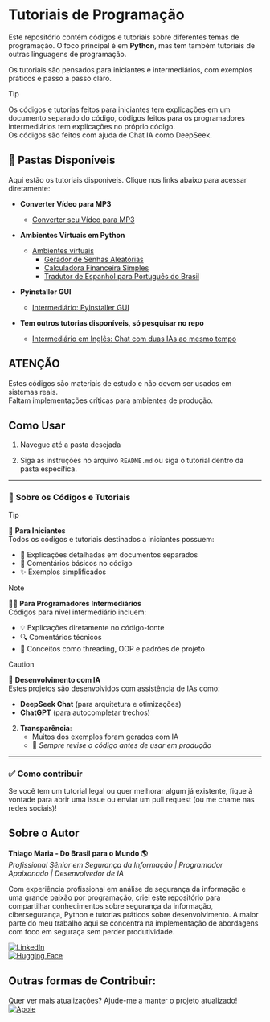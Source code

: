 # Tutoriais de Programação

Este repositório contém códigos e tutoriais sobre diferentes temas de programação. O foco principal é em **Python**, mas tem também tutoriais de outras linguagens de programação.  

Os tutoriais são pensados para iniciantes e intermediários, com exemplos práticos e passo a passo claro.   
>[!Tip]
>Os códigos e tutorias feitos para iniciantes tem explicações em um documento separado do código, códigos feitos para os programadores intermediários tem explicações no próprio código.  
>Os códigos são feitos com ajuda de Chat IA como DeepSeek.  

## 📁 Pastas Disponíveis

Aqui estão os tutoriais disponíveis. Clique nos links abaixo para acessar diretamente:

- **Converter Vídeo para MP3**
   - [Converter seu Vídeo para MP3](https://github.com/ThiagoMaria-SecurityIT/Tutoriais/tree/main/Python/convert-video-to-mp3 ) 
 
- **Ambientes Virtuais em Python**
   - [Ambientes virtuais](https://github.com/ThiagoMaria-SecurityIT/Tutoriais/tree/main/Ambientes%20virtuais)
      - [Gerador de Senhas Aleatórias](./Ambientes%20virtuais/gerador_senhas.md)
      - [Calculadora Financeira Simples](./Ambientes%20virtuais/calculadora_financeira.md)
      - [Tradutor de Espanhol para Português do Brasil](./Ambientes%20virtuais/tradutor_es_br.md)
    
- **Pyinstaller GUI**  
   - [Intermediário: Pyinstaller GUI](https://github.com/ThiagoMaria-SecurityIT/Tutoriais/tree/main/PyInstaller_GUI)

- **Tem outros tutorias disponíveis, só pesquisar no repo**
   - [Intermediário em Inglês: Chat com duas IAs ao mesmo tempo](https://github.com/ThiagoMaria-SecurityIT/Tutoriais/blob/main/ollama-chat-ui/README.md) 

## ATENÇÃO

Estes códigos são materiais de estudo e não devem ser usados em sistemas reais.  
Faltam implementações críticas para ambientes de produção.  

## Como Usar

1. Navegue até a pasta desejada
   
2. Siga as instruções no arquivo `README.md` ou siga o tutorial dentro da pasta específica.  
---

### 📝 **Sobre os Códigos e Tutoriais**  

> [!TIP]
> 👶 **Para Iniciantes**     
> Todos os códigos e tutoriais destinados a iniciantes possuem:    
> - 📂 Explicações detalhadas em documentos separados    
> - 🧩 Comentários básicos no código    
> - ✨ Exemplos simplificados    

> [!NOTE]   
> 👨‍💻 **Para Programadores Intermediários**     
> Códigos para nível intermediário incluem:    
> - 💡 Explicações diretamente no código-fonte    
> - 🔍 Comentários técnicos    
> - 🧠 Conceitos como threading, OOP e padrões de projeto    
 
> [!CAUTION]  
> 🤖 **Desenvolvimento com IA**   
> Estes projetos são desenvolvidos com assistência de IAs como:  
> - **DeepSeek Chat** (para arquitetura e otimizações)  
> - **ChatGPT** (para autocompletar trechos)    

2. **Transparência**:   
   - Muitos dos exemplos foram gerados com IA  
   - 🔎 *Sempre revise o código antes de usar em produção*    
 
--- 
### ✅ Como contribuir

Se você tem um tutorial legal ou quer melhorar algum já existente, fique à vontade para abrir uma issue ou enviar um pull request (ou me chame nas redes sociais)!

## Sobre o Autor  

**Thiago Maria - Do Brasil para o Mundo 🌎**  
*Profissional Sênior em Segurança da Informação | Programador Apaixonado | Desenvolvedor de IA*  

Com experiência profissional em análise de segurança da informação e uma grande paixão por programação, criei este repositório para compartilhar conhecimentos sobre segurança da informação, cibersegurança, Python e tutorias práticos sobre desenvolvimento. A maior parte do meu trabalho aqui se concentra na implementação de abordagens com foco em seguraça sem perder produtividade.  

[![LinkedIn](https://img.shields.io/badge/LinkedIn-Conecte_se-blue)](https://www.linkedin.com/in/thiago-cequeira-99202239/)  
[![Hugging Face](https://img.shields.io/badge/🤗Hugging_Face-Projetos_de_IA-yellow)](https://huggingface.co/ThiSecur)  

## Outras formas de Contribuir:  
Quer ver mais atualizações? Ajude-me a manter o projeto atualizado!  
[![Apoie](https://img.shields.io/badge/Apoie-%E2%9D%A4-red)](https://github.com/sponsors/ThiagoMaria-SecurityIT)  

